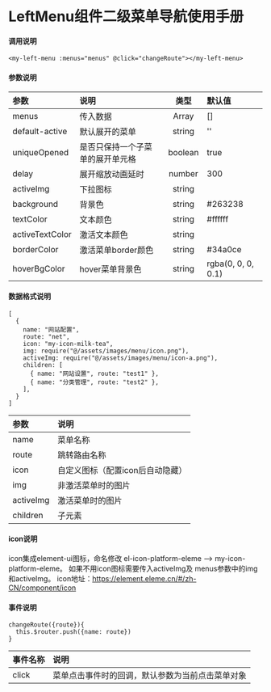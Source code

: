 # LeftMenu组件二级菜单导航使用手册

#### 调用说明

```
<my-left-menu :menus="menus" @click="changeRoute"></my-left-menu>
```

#### 参数说明

| 参数            | 说明                             |  类型   | 默认值             |
| :-------------- | :------------------------------- | :-----: | :----------------- |
| menus           | 传入数据                         |  Array  | []                 |
| default-active  | 默认展开的菜单                   | string  | ''                 |
| uniqueOpened    | 是否只保持一个子菜单的展开单元格 | boolean | true               |
| delay           | 展开缩放动画延时                 | number  | 300                |
| activeImg       | 下拉图标                         | string  |
| background      | 背景色                           | string  | #263238            |
| textColor       | 文本颜色                         | string  | #ffffff            |
| activeTextColor | 激活文本颜色                     | string  |                    |
| borderColor     | 激活菜单border颜色               | string  | #34a0ce            |
| hoverBgColor    | hover菜单背景色                  | string  | rgba(0, 0, 0, 0.1) |

#### 数据格式说明
```
[
  {
    name: "网站配置",
    route: "net",
    icon: "my-icon-milk-tea",
    img: require("@/assets/images/menu/icon.png"),
    activeImg: require("@/assets/images/menu/icon-a.png"),
    children: [
      { name: "网站设置", route: "test1" },
      { name: "分类管理", route: "test2" },
    ],
  }
]

```
| 参数      | 说明                             |
| :-------- | :------------------------------- |
| name      | 菜单名称                         |
| route     | 跳转路由名称                     |
| icon      | 自定义图标（配置icon后自动隐藏） |
| img       | 非激活菜单时的图片               |
| activeImg | 激活菜单时的图片                 |
| children  | 子元素                           |


#### icon说明

icon集成element-ui图标，命名修改 el-icon-platform-eleme --> my-icon-platform-eleme。
如果不用icon图标需要传入activeImg及 menus参数中的img和activeImg。
icon地址：https://element.eleme.cn/#/zh-CN/component/icon


#### 事件说明

```
changeRoute({route}){
  this.$router.push({name: route})
}
```
| 事件名称 | 说明                                             |
| :------- | :----------------------------------------------- |
| click    | 菜单点击事件时的回调，默认参数为当前点击菜单对象 |
